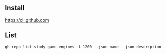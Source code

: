 ## Install

https://cli.github.com

## List

```
gh repo list study-game-engines -L 1200 --json name --json description
```
